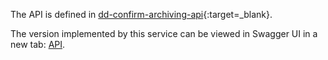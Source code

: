 The API is defined in [dd-confirm-archiving-api](https://github.com/DANS-KNAW/dd-confirm-archiving-api){:target=_blank}.

The version implemented by this service can be viewed in Swagger UI in a new tab: <a href="../swagger-ui/" target="__blank">API</a>.

